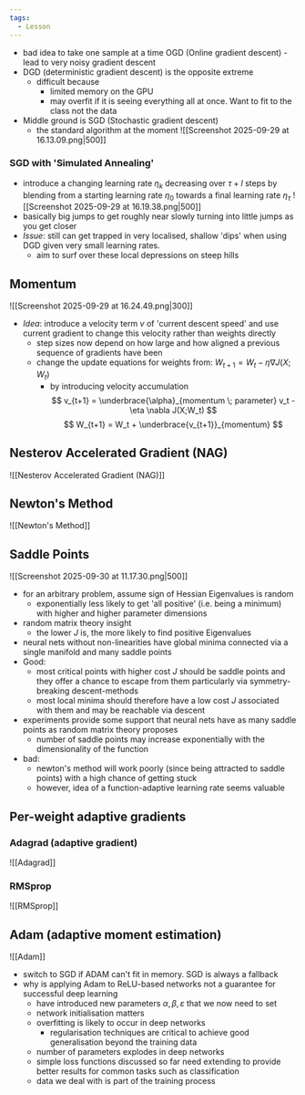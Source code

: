 ```yaml
---
tags:
  - Lesson
---
```

- bad idea to take one sample at a time OGD (Online gradient descent) - lead to very noisy gradient descent
- DGD (deterministic gradient descent) is the opposite extreme
	- difficult because
		- limited memory on the GPU
		- may overfit if it is seeing everything all at once. Want to fit to the class not the data
- Middle ground is SGD (Stochastic gradient descent)
	- the standard algorithm at the moment 
![[Screenshot 2025-09-29 at 16.13.09.png|500]]
### SGD with 'Simulated Annealing'
- introduce a changing learning rate $\eta _k$ decreasing over $\tau + l$ steps by blending from a starting learning rate $\eta _0$ towards a final learning rate $\eta _\tau$ 
![[Screenshot 2025-09-29 at 16.19.38.png|500]]
- basically big jumps to get roughly near slowly turning into little jumps as you get closer
- *Issue*: still can get trapped in very localised, shallow 'dips' when using DGD given very small learning rates. 
	- aim to surf over these local depressions on steep hills
## Momentum
![[Screenshot 2025-09-29 at 16.24.49.png|300]]
- *Idea*: introduce a velocity term $v$ of 'current descent speed' and use current gradient to change this velocity rather than weights directly
	- step sizes now depend on how large and how aligned a previous sequence of gradients have been
	- change the update equations for weights from: $W_{t + 1} = W_t - \eta \nabla J(X;W_t)$ 
		- by introducing velocity accumulation
$$
v_{t+1} = \underbrace{\alpha}_{momentum \; parameter} v_t - \eta \nabla J(X;W_t)
$$
$$
W_{t+1} = W_t + \underbrace{v_{t+1}}_{momentum}
$$
## Nesterov Accelerated Gradient (NAG)
![[Nesterov Accelerated Gradient (NAG)]]
## Newton's Method
![[Newton's Method]]
## Saddle Points 
![[Screenshot 2025-09-30 at 11.17.30.png|500]]
- for an arbitrary problem, assume sign of Hessian Eigenvalues is random
	- exponentially less likely to get 'all positive' (i.e. being a minimum) with higher and higher parameter dimensions
- random matrix theory insight
	- the lower $J$ is, the more likely to find positive Eigenvalues
- neural nets without non-linearities have global minima connected via a single manifold and many saddle points
- Good:
	- most critical points with higher cost $J$ should be saddle points and they offer a chance to escape from them particularly via symmetry-breaking descent-methods
	- most local minima should therefore have a low cost $J$ associated with them and may be reachable via descent
- experiments provide some support that neural nets have as many saddle points as random matrix theory proposes
	- number of saddle points may increase exponentially with the dimensionality of the function
- bad:
	- newton's method will work poorly (since being attracted to saddle points) with a high chance of getting stuck
	- however, idea of a function-adaptive learning rate seems valuable
## Per-weight adaptive gradients
### Adagrad (adaptive gradient)
![[Adagrad]]
### RMSprop
![[RMSprop]]
## Adam (adaptive moment estimation)
![[Adam]]

- switch to SGD if ADAM can't fit in memory. SGD is always a fallback
- why is applying Adam to ReLU-based networks not a guarantee for successful deep learning
	- have introduced new parameters $\alpha, \beta, \varepsilon$ that we now need to set
	- network initialisation matters
	- overfitting is likely to occur in deep networks 
		- regularisation techniques are critical to achieve good generalisation beyond the training data
	- number of parameters explodes in deep networks
	- simple loss functions discussed so far need extending to provide better results for common tasks such as classification 
	- data we deal with is part of the training process